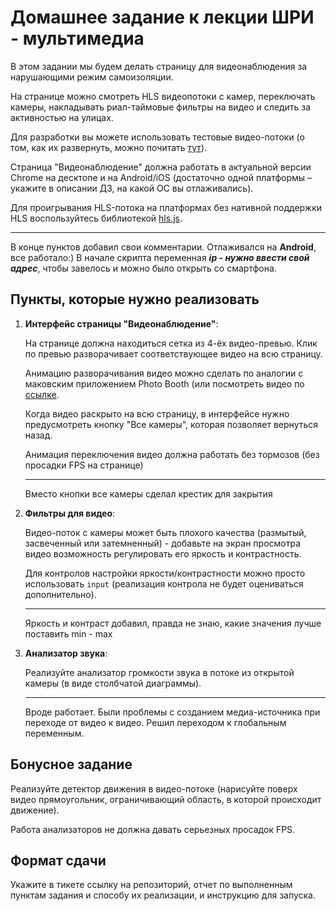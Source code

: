 # Домашнее задание к лекции ШРИ - мультимедиа

В этом задании мы будем делать страницу для видеонаблюдения за нарушающими режим самоизоляции.

На странице можно смотреть HLS видеопотоки с камер, переключать камеры,
накладывать риал-таймовые фильтры на видео и следить за активностью на улицах.

Для разработки вы можете использовать тестовые видео-потоки
(о том, как их развернуть, можно почитать [тут](streams/README.md)).

Страница "Видеонаблюдение" должна работать в актуальной версии Chrome на десктопе и
на Android/iOS (достаточно одной платформы – укажите в описании ДЗ, на какой ОС вы отлаживались).

Для проигрывания HLS-потока на платформах без нативной поддержки HLS воспользуйтесь библиотекой [hls.js](https://github.com/video-dev/hls.js/).

---

В конце пунктов добавил свои комментарии. Отлаживался на **Android**, все работало:)
В начале скрипта переменная **_ip - нужно ввести свой адрес_**, чтобы завелось и можно было открыть со смартфона.

## Пункты, которые нужно реализовать

1. **Интерфейс страницы "Видеонаблюдение"**:

   На странице должна находиться сетка из 4-ёх видео-превью.
   Клик по превью разворачивает соответствующее видео на всю страницу.

   Анимацию разворачивания видео можно сделать по аналогии с маковским приложением
   Photo Booth (или посмотреть видео по [ссылке](https://yadi.sk/i/shdHcVlkd_BO1w]).

   Когда видео раскрыто на всю страницу, в интерфейсе нужно предусмотреть кнопку
   "Все камеры", которая позволяет вернуться назад.

   Анимация переключения видео должна работать без тормозов (без просадки FPS на странице)

   ***

   Вместо кнопки все камеры сделал крестик для закрытия

2) **Фильтры для видео**:

   Видео-поток с камеры может быть плохого качества (размытый, засвеченный или затемненный) - добавьте на экран просмотра видео
   возможность регулировать его яркость и контрастность.

   Для контролов настройки яркости/контрастности можно просто использовать `input` (реализация контрола не будет оцениваться дополнительно).

   ---

   Яркость и контраст добавил, правда не знаю, какие значения лучше поставить min - max

3. **Анализатор звука**:

   Реализуйте анализатор громкости звука в потоке из открытой камеры (в виде столбчатой диаграммы).

   ***

   Вроде работает. Были проблемы с созданием медиа-источника при переходе от видео к видео. Решил переходом к глобальным переменным.

## Бонусное задание

Реализуйте детектор движения в видео-потоке (нарисуйте поверх видео прямоугольник, ограничивающий область, в которой происходит движение).

Работа анализаторов не должна давать серьезных просадок FPS.

## Формат сдачи

Укажите в тикете ссылку на репозиторий, отчет по выполненным пунктам задания и способу их реализации, и инструкцию для запуска.
